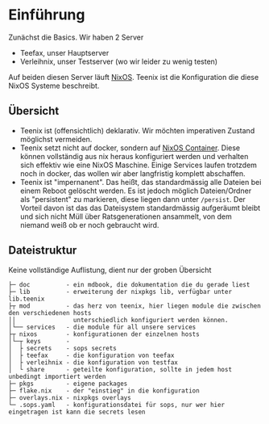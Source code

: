 # Einführung

Zunächst die Basics. Wir haben 2 Server

- Teefax, unser Hauptserver
- Verleihnix, unser Testserver (wo wir leider zu wenig testen)

Auf beiden diesen Server läuft [NixOS](https://nixos.org/). Teenix ist die Konfiguration die diese NixOS Systeme beschreibt.

## Übersicht

- Teenix ist (offensichtlich) deklarativ. Wir möchten imperativen Zustand möglichst vermeiden.
- Teenix setzt nicht auf docker, sondern auf [NixOS Container](https://nixos.wiki/wiki/NixOS_Containers). Diese können vollständig aus nix heraus konfiguriert werden und verhalten sich effektiv wie eine NixOS Maschine. Einige Services laufen trotzdem noch in docker, das wollen wir aber langfristig komplett abschaffen.
- Teenix ist "impernanent". Das heißt, das standardmässig alle Dateien bei einem Reboot gelöscht werden. Es ist jedoch möglich Dateien/Ordner als "persistent" zu markieren, diese liegen dann unter `/persist`. Der Vorteil davon ist das das Dateisystem standardmässig aufgeräumt bleibt und sich nicht Müll über Ratsgenerationen ansammelt, von dem niemand weiß ob er noch gebraucht wird.

## Dateistruktur

Keine vollständige Auflistung, dient nur der groben Übersicht

```
├─ doc          - ein mdbook, die dokumentation die du gerade liest
├─ lib          - erweiterung der nixpkgs lib, verfügbar unter lib.teenix
├┬ mod          - das herz von teenix, hier liegen module die zwischen den verschiedenen hosts
││                unterschiedlich konfiguriert werden können.
│└── services   - die module für all unsere services
├┬ nixos        - konfigurationen der einzelnen hosts
│└─┬ keys       -
│  ├ secrets    - sops secrets
│  ├ teefax     - die konfiguration von teefax
│  ├ verleihnix - die konfiguration von testfax
│  └ share      - geteilte konfiguration, sollte in jedem host unbedingt importiert werden
├─ pkgs         - eigene packages
├─ flake.nix    - der "einstieg" in die konfiguration
├─ overlays.nix - nixpkgs overlays
└─ .sops.yaml   - konfigurationsdatei für sops, nur wer hier eingetragen ist kann die secrets lesen
```
